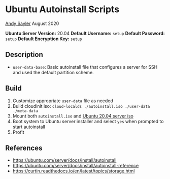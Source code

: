 Ubuntu Autoinstall Scripts
==========================

[Andy Sayler](https://www.andysayler.com)
August 2020

**Ubuntu Server Version:** 20.04
**Default Username:** `setup`
**Default Password:** `setup`
**Default Encryption Key:** `setup`

Description
-----------
* `user-data-base`: Basic autoinstall file that configures a server
   for SSH and used the default partition scheme.

Build
-----
1. Customize appropriate `user-data` file as needed
2. Build cloudinit iso: `cloud-localds ./autoinstall.iso ./user-data ./meta-data`
3. Mount both `autoinstall.iso` and [Ubuntu 20.04 server iso](https://releases.ubuntu.com/20.04/)
4. Boot system to Ubuntu server installer and select `yes` when prompted to start autoinstall
5. Profit

References
----------
* https://ubuntu.com/server/docs/install/autoinstall
* https://ubuntu.com/server/docs/install/autoinstall-reference
* https://curtin.readthedocs.io/en/latest/topics/storage.html
